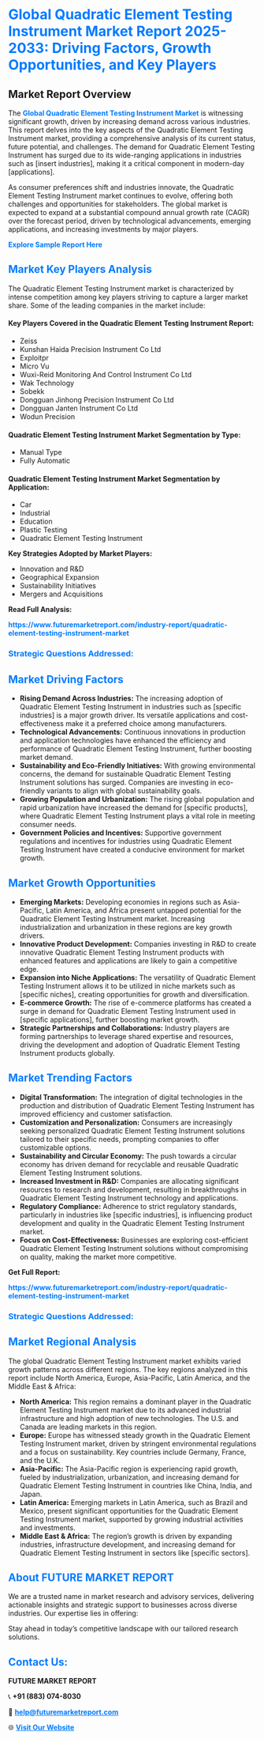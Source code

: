 <h1 style="color: #007BFF;">Global Quadratic Element Testing Instrument Market Report 2025-2033: Driving Factors, Growth Opportunities, and Key Players</h1>

<section id="overview">
<h2>Market Report Overview</h2>
<p>The <a href="https://www.futuremarketreport.com/industry-report/quadratic-element-testing-instrument-market" style="color: #007BFF; text-decoration: none;"><strong>Global Quadratic Element Testing Instrument Market</strong></a> is witnessing significant growth, driven by increasing demand across various industries. This report delves into the key aspects of the Quadratic Element Testing Instrument market, providing a comprehensive analysis of its current status, future potential, and challenges. The demand for Quadratic Element Testing Instrument has surged due to its wide-ranging applications in industries such as [insert industries], making it a critical component in modern-day [applications].</p>
<p>As consumer preferences shift and industries innovate, the Quadratic Element Testing Instrument market continues to evolve, offering both challenges and opportunities for stakeholders. The global market is expected to expand at a substantial compound annual growth rate (CAGR) over the forecast period, driven by technological advancements, emerging applications, and increasing investments by major players.</p>
</section>

<section id="overview">
<p><a href="https://www.futuremarketreport.com/request-sample/reportId=111301" style="color: #007BFF; text-decoration: none;"><strong>Explore Sample Report Here</strong></a></p>
</section>

<section id="key-players">
<h2 style="color: #007BFF;">Market Key Players Analysis</h2>
<p>The Quadratic Element Testing Instrument market is characterized by intense competition among key players striving to capture a larger market share. Some of the leading companies in the market include:</p>
<h4>Key Players Covered in the Quadratic Element Testing Instrument Report:</h4>
<ul><li>Zeiss</li><li>Kunshan Haida Precision Instrument Co Ltd</li><li>Exploitpr</li><li>Micro Vu</li><li>Wuxi-Reid Monitoring And Control Instrument Co Ltd</li><li>Wak Technology</li><li>Sobekk</li><li>Dongguan Jinhong Precision Instrument Co Ltd</li><li>Dongguan Janten Instrument Co Ltd</li><li>Wodun Precision</li></ul>
<h4>Quadratic Element Testing Instrument Market Segmentation by Type:</h4>
<ul><li>Manual Type</li><li>Fully Automatic</li></ul>

<h4>Quadratic Element Testing Instrument Market Segmentation by Application:</h4>
<ul><li>Car</li><li>Industrial</li><li>Education</li><li>Plastic Testing</li><li>Quadratic Element Testing Instrument</li></ul>
<p><strong>Key Strategies Adopted by Market Players:</strong></p>
<ul>
<li>Innovation and R&D</li>
<li>Geographical Expansion</li>
<li>Sustainability Initiatives</li>
<li>Mergers and Acquisitions</li>
</ul>
</section>

<section>
<p><strong>Read Full Analysis: </strong></p><a href="https://www.futuremarketreport.com/industry-report/quadratic-element-testing-instrument-market" style="color: #007BFF; text-decoration: none;"><strong>https://www.futuremarketreport.com/industry-report/quadratic-element-testing-instrument-market</strong></a>
<h3 style="color: #007BFF;">Strategic Questions Addressed:</h3>
</section>

<section id="driving-factors">
<h2 style="color: #007BFF;">Market Driving Factors</h2>
<ul>
<li><strong>Rising Demand Across Industries:</strong> The increasing adoption of Quadratic Element Testing Instrument in industries such as [specific industries] is a major growth driver. Its versatile applications and cost-effectiveness make it a preferred choice among manufacturers.</li>
<li><strong>Technological Advancements:</strong> Continuous innovations in production and application technologies have enhanced the efficiency and performance of Quadratic Element Testing Instrument, further boosting market demand.</li>
<li><strong>Sustainability and Eco-Friendly Initiatives:</strong> With growing environmental concerns, the demand for sustainable Quadratic Element Testing Instrument solutions has surged. Companies are investing in eco-friendly variants to align with global sustainability goals.</li>
<li><strong>Growing Population and Urbanization:</strong> The rising global population and rapid urbanization have increased the demand for [specific products], where Quadratic Element Testing Instrument plays a vital role in meeting consumer needs.</li>
<li><strong>Government Policies and Incentives:</strong> Supportive government regulations and incentives for industries using Quadratic Element Testing Instrument have created a conducive environment for market growth.</li>
</ul>
</section>

<section id="growth-opportunities">
<h2 style="color: #007BFF;">Market Growth Opportunities</h2>
<ul>
<li><strong>Emerging Markets:</strong> Developing economies in regions such as Asia-Pacific, Latin America, and Africa present untapped potential for the Quadratic Element Testing Instrument market. Increasing industrialization and urbanization in these regions are key growth drivers.</li>
<li><strong>Innovative Product Development:</strong> Companies investing in R&D to create innovative Quadratic Element Testing Instrument products with enhanced features and applications are likely to gain a competitive edge.</li>
<li><strong>Expansion into Niche Applications:</strong> The versatility of Quadratic Element Testing Instrument allows it to be utilized in niche markets such as [specific niches], creating opportunities for growth and diversification.</li>
<li><strong>E-commerce Growth:</strong> The rise of e-commerce platforms has created a surge in demand for Quadratic Element Testing Instrument used in [specific applications], further boosting market growth.</li>
<li><strong>Strategic Partnerships and Collaborations:</strong> Industry players are forming partnerships to leverage shared expertise and resources, driving the development and adoption of Quadratic Element Testing Instrument products globally.</li>
</ul>
</section>

<section id="trending-factors">
<h2 style="color: #007BFF;">Market Trending Factors</h2>
<ul>
<li><strong>Digital Transformation:</strong> The integration of digital technologies in the production and distribution of Quadratic Element Testing Instrument has improved efficiency and customer satisfaction.</li>
<li><strong>Customization and Personalization:</strong> Consumers are increasingly seeking personalized Quadratic Element Testing Instrument solutions tailored to their specific needs, prompting companies to offer customizable options.</li>
<li><strong>Sustainability and Circular Economy:</strong> The push towards a circular economy has driven demand for recyclable and reusable Quadratic Element Testing Instrument solutions.</li>
<li><strong>Increased Investment in R&D:</strong> Companies are allocating significant resources to research and development, resulting in breakthroughs in Quadratic Element Testing Instrument technology and applications.</li>
<li><strong>Regulatory Compliance:</strong> Adherence to strict regulatory standards, particularly in industries like [specific industries], is influencing product development and quality in the Quadratic Element Testing Instrument market.</li>
<li><strong>Focus on Cost-Effectiveness:</strong> Businesses are exploring cost-efficient Quadratic Element Testing Instrument solutions without compromising on quality, making the market more competitive.</li>
</ul>
</section>

<section>
<p><strong>Get Full Report: </strong></p><a href="https://www.futuremarketreport.com/industry-report/quadratic-element-testing-instrument-market" style="color: #007BFF; text-decoration: none;"><strong>https://www.futuremarketreport.com/industry-report/quadratic-element-testing-instrument-market</strong></a>
<h3 style="color: #007BFF;">Strategic Questions Addressed:</h3>
</section>


<section id="regional-analysis">
<h2 style="color: #007BFF;">Market Regional Analysis</h2>
<p>The global Quadratic Element Testing Instrument market exhibits varied growth patterns across different regions. The key regions analyzed in this report include North America, Europe, Asia-Pacific, Latin America, and the Middle East & Africa:</p>
<ul>
<li><strong>North America:</strong> This region remains a dominant player in the Quadratic Element Testing Instrument market due to its advanced industrial infrastructure and high adoption of new technologies. The U.S. and Canada are leading markets in this region.</li>
<li><strong>Europe:</strong> Europe has witnessed steady growth in the Quadratic Element Testing Instrument market, driven by stringent environmental regulations and a focus on sustainability. Key countries include Germany, France, and the U.K.</li>
<li><strong>Asia-Pacific:</strong> The Asia-Pacific region is experiencing rapid growth, fueled by industrialization, urbanization, and increasing demand for Quadratic Element Testing Instrument in countries like China, India, and Japan.</li>
<li><strong>Latin America:</strong> Emerging markets in Latin America, such as Brazil and Mexico, present significant opportunities for the Quadratic Element Testing Instrument market, supported by growing industrial activities and investments.</li>
<li><strong>Middle East & Africa:</strong> The region’s growth is driven by expanding industries, infrastructure development, and increasing demand for Quadratic Element Testing Instrument in sectors like [specific sectors].</li>
</ul>
</section>

<footer>
<h2 style="color: #007BFF;">About FUTURE MARKET REPORT</h2>
<p>We are a trusted name in market research and advisory services, delivering actionable insights and strategic support to businesses across diverse industries. Our expertise lies in offering:</p>

<p>Stay ahead in today’s competitive landscape with our tailored research solutions.</p>

<h2 style="color: #007BFF;">Contact Us:</h2>
<p><strong>FUTURE MARKET REPORT</strong></p>
<p>📞 <strong>+91 (883) 074-8030</strong></p>
<p>📧 <strong><a href="mailto:help@futuremarketreport.com" style="color: #007BFF;">help@futuremarketreport.com</a></strong></p>
<p>🌐 <strong><a href="https://www.futuremarketreport.com/" style="color: #007BFF;">Visit Our Website</a></strong></p>
</footer>